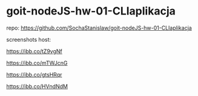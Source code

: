 # goit-nodeJS-hw-01-CLIaplikacja

<!--  -->

repo: https://github.com/SochaStanislaw/goit-nodeJS-hw-01-CLIaplikacja

<!--  -->

screenshots host:

<!--  -->

https://ibb.co/tZ9vgNf

<!--  -->

https://ibb.co/mTWJcnG

<!--  -->

https://ibb.co/gtsHRqr

<!--  -->

https://ibb.co/HVndNdM

<!--  -->
